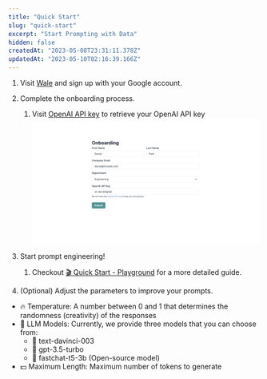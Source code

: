 ```yaml
---
title: "Quick Start"
slug: "quick-start"
excerpt: "Start Prompting with Data"
hidden: false
createdAt: "2023-05-08T23:31:11.378Z"
updatedAt: "2023-05-10T02:16:39.166Z"
---
```

1. Visit [Wale](https://ide.trywale.com/login) and sign up with your Google account.

2. Complete the onboarding process.
   1. Visit [OpenAI API key](https://platform.openai.com/account/api-keys) to retrieve your OpenAI API key  
      ![onboarding](../assets/quick-start/index-small-onboarding.png)

3. Start prompt engineering!
   1. Checkout [🎬 Quick Start - Playground](/docs/quick-start/playground-quick-tutorial.md) for a more detailed guide.

4. (Optional) Adjust the parameters to improve your prompts.

- 🔥 Temperature: A number between 0 and 1 that determines the randomness (creativity) of the responses
- 🤹 LLM Models: Currently, we provide three models that you can choose from:
  - 🎯 text-davinci-003
  - 💨 gpt-3.5-turbo
  - 🔋 fastchat-t5-3b (Open-source model)
- 💵 Maximum Length: Maximum number of tokens to generate